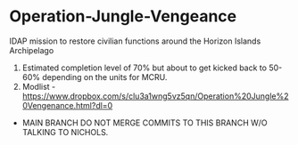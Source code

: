# Operation-Jungle-Vengeance
IDAP mission to restore civilian functions around the Horizon Islands Archipelago

1. Estimated completion level of 70% but about to get kicked back to 50-60% depending on the units for MCRU.
2. Modlist - https://www.dropbox.com/s/clu3a1wng5vz5qn/Operation%20Jungle%20Vengenance.html?dl=0
* MAIN BRANCH DO NOT MERGE COMMITS TO THIS BRANCH W/O TALKING TO NICHOLS.
